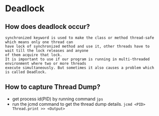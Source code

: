 # Deadlock


## How does deadlock occur?

    synchronized keyword is used to make the class or method thread-safe which means only one thread can 
    have lock of synchronized method and use it, other threads have to wait till the lock releases and anyone 
    of them acquire that lock. 
    It is important to use if our program is running in multi-threaded environment where two or more threads 
    execute simultaneously. But sometimes it also causes a problem which is called Deadlock.

## How to capture Thread Dump?
- get process id(PID) by running command ```jps```
- run the jcmd command to get the thread dump details. ```jcmd <PID> Thread.print >> <Output>```